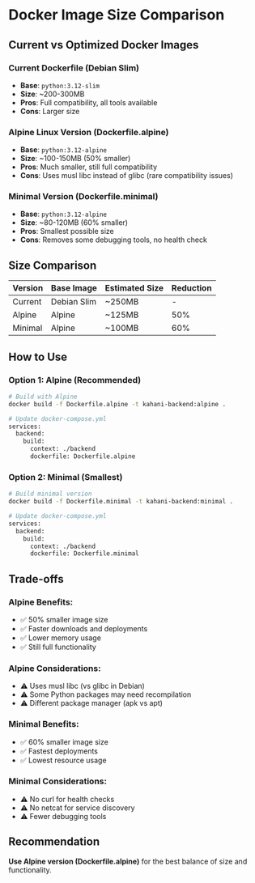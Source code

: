 # Docker Image Size Comparison

## Current vs Optimized Docker Images

### Current Dockerfile (Debian Slim)
- **Base**: `python:3.12-slim`
- **Size**: ~200-300MB
- **Pros**: Full compatibility, all tools available
- **Cons**: Larger size

### Alpine Linux Version (Dockerfile.alpine)
- **Base**: `python:3.12-alpine`
- **Size**: ~100-150MB (50% smaller)
- **Pros**: Much smaller, still full compatibility
- **Cons**: Uses musl libc instead of glibc (rare compatibility issues)

### Minimal Version (Dockerfile.minimal)
- **Base**: `python:3.12-alpine`
- **Size**: ~80-120MB (60% smaller)
- **Pros**: Smallest possible size
- **Cons**: Removes some debugging tools, no health check

## Size Comparison

| Version | Base Image | Estimated Size | Reduction |
|---------|------------|----------------|-----------|
| Current | Debian Slim | ~250MB | - |
| Alpine | Alpine | ~125MB | 50% |
| Minimal | Alpine | ~100MB | 60% |

## How to Use

### Option 1: Alpine (Recommended)
```bash
# Build with Alpine
docker build -f Dockerfile.alpine -t kahani-backend:alpine .

# Update docker-compose.yml
services:
  backend:
    build:
      context: ./backend
      dockerfile: Dockerfile.alpine
```

### Option 2: Minimal (Smallest)
```bash
# Build minimal version
docker build -f Dockerfile.minimal -t kahani-backend:minimal .

# Update docker-compose.yml
services:
  backend:
    build:
      context: ./backend
      dockerfile: Dockerfile.minimal
```

## Trade-offs

### Alpine Benefits:
- ✅ 50% smaller image size
- ✅ Faster downloads and deployments
- ✅ Lower memory usage
- ✅ Still full functionality

### Alpine Considerations:
- ⚠️ Uses musl libc (vs glibc in Debian)
- ⚠️ Some Python packages may need recompilation
- ⚠️ Different package manager (apk vs apt)

### Minimal Benefits:
- ✅ 60% smaller image size
- ✅ Fastest deployments
- ✅ Lowest resource usage

### Minimal Considerations:
- ⚠️ No curl for health checks
- ⚠️ No netcat for service discovery
- ⚠️ Fewer debugging tools

## Recommendation

**Use Alpine version (Dockerfile.alpine)** for the best balance of size and functionality.
